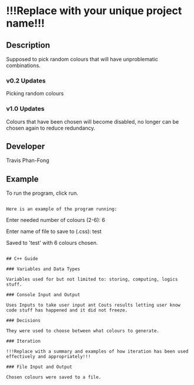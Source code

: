 # !!!Replace with your unique project name!!!

## Description

Supposed to pick random colours that will have unproblematic combinations.

### v0.2 Updates

Picking random colours

### v1.0 Updates

Colours that have been chosen will become disabled, no longer can be chosen again to reduce redundancy.


## Developer

Travis Phan-Fong

## Example

To run the program, click run.
```

Here is an example of the program running:

```
Enter needed number of colours (2-6):
6

Enter name of file to save to (.css):
test

Saved to 'test' with 6 colours chosen.
```

## C++ Guide

### Variables and Data Types

Variables used for but not limited to: storing, computing, logics stuff.

### Console Input and Output

Uses Inputs to take user input ant Couts results letting user know code stuff has happened and it did not freeze.

### Decisions

They were used to choose between what colours to generate.

### Iteration

!!!Replace with a summary and examples of how iteration has been used effectively and appropriately!!!

### File Input and Output

Chosen colours were saved to a file.